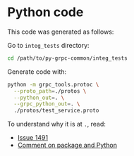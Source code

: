 # Python code 

This code was generated as follows:

Go to `integ_tests` directory:

```bash
cd /path/to/py-grpc-common/integ_tests
```

Generate code with:

```bash
python -m grpc_tools.protoc \
  --proto_path=./protos \
  --python_out=. \
  --grpc_python_out=. \
  ./protos/test_service.proto
```

To understand why it is at `.`, read:

* [Issue 1491](https://github.com/protocolbuffers/protobuf/issues/1491)
* [Comment on package and Python](https://github.com/grpc/grpc/issues/2010#issuecomment-110495155)